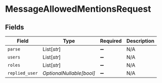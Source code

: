 # MessageAllowedMentionsRequest


## Fields

| Field                    | Type                     | Required                 | Description              |
| ------------------------ | ------------------------ | ------------------------ | ------------------------ |
| `parse`                  | List[*str*]              | :heavy_minus_sign:       | N/A                      |
| `users`                  | List[*str*]              | :heavy_minus_sign:       | N/A                      |
| `roles`                  | List[*str*]              | :heavy_minus_sign:       | N/A                      |
| `replied_user`           | *OptionalNullable[bool]* | :heavy_minus_sign:       | N/A                      |